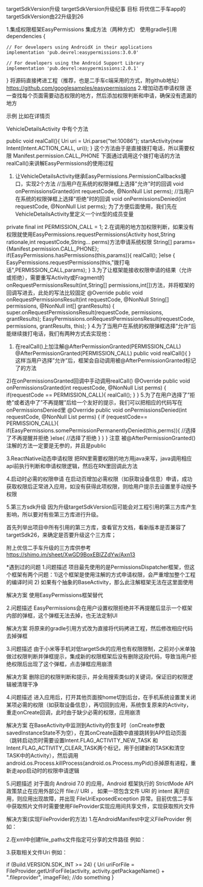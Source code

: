 targetSdkVersion升级
targetSdkVersion升级纪事
目标
将优信二手车app的targetSdkVersion由22升级到26

1.集成权限框架EasyPermissions
集成方法（两种方式）
使用gradle引用
dependencies {

    // For developers using AndroidX in their applications
    implementation 'pub.devrel:easypermissions:3.0.0'

    // For developers using the Android Support Library
    implementation 'pub.devrel:easypermissions:2.0.1'
}
将源码直接拷进工程（推荐，也是二手车c端采用的方式，附github地址）
https://github.com/googlesamples/easypermissions
2.增加动态申请权限
逐一查找每个页面需要动态权限的地方，然后添加权限判断和申请，确保没有遗漏的地方

示例
比如在详情页

VehicleDetailsActivity
中有个方法

public void realCall(){
    Uri uri =  Uri.parse("tel:10086");
    startActivity(new Intent(Intent.ACTION_CALL, uri));
}
这个方法由于是直接拨打电话，所以需要权限 Manifest.permission.CALL_PHONE
下面通过调用这个拨打电话的方法realCall()来讲解EasyPermissions的使用过程

1. 让VehicleDetailsActivity继承EasyPermissions.PermissionCallbacks接口，实现2个方法
//当用户在系统的权限弹框上选择"允许"时的回调
void onPermissionsGranted(int requestCode, @NonNull List<String> perms);
//当用户在系统的权限弹框上选择"拒绝"时的回调
void onPermissionsDenied(int requestCode, @NonNull List<String> perms);
为了方便后面使用，我们先在VehicleDetailsActivity里定义一个int型的成员变量

private final int PERMISSION_CALL = 1;
2.在调用的地方加权限判断，如果没有权限就使用EasyPermissions.requestPermissions(Activity host,String rationale,int requestCode,String… perms)方法申请系统权限
String[] params={Manifest.permission.CALL_PHONE};
if(EasyPermissions.hasPermissions(this,params)){
    realCall();
}else {
    EasyPermissions.requestPermissions(this,"拨打电话",PERMISSION_CALL,params);
}
3.为了让框架能接收权限申请的结果（允许或拒绝），需要重写Activity或Fragment的onRequestPermissionsResult(int,String[] permissions,int[])方法，并将框架的回调写进去，此处的写法比较固定
@Override
public void onRequestPermissionsResult(int requestCode, @NonNull String[] permissions, @NonNull int[] grantResults) {
    super.onRequestPermissionsResult(requestCode, permissions, grantResults);
    EasyPermissions.onRequestPermissionsResult(requestCode, permissions, grantResults, this);
}
4.为了当用户在系统的权限弹框选择”允许”后能继续拨打电话，我们有两种方式去实现他：
1) 在realCall()上加注解@AfterPermissionGranted(PERMISSION_CALL)
@AfterPermissionGranted(PERMISSION_CALL)
public void realCall(){
}
这样当用户选择”允许”后，框架会自动调用被@AfterPermissionGranted标记了的方法

2)在onPermissionsGranted回调中手动调用realCall()
@Override
public void onPermissionsGranted(int requestCode, @NonNull List<String> perms) {
    if(requestCode == PERMISSION_CALL){
        realCall();
    }
}
5.为了在用户选择了”拒绝”或者选中了”不再提醒”后给一个友好的提示，我们可以把相应的代码写在onPermissionsDenied里
@Override
public void onPermissionsDenied(int requestCode, @NonNull List<String> perms) {
    if (requestCode== PERMISSION_CALL){
        if(EasyPermissions.somePermissionPermanentlyDenied(this,perms)){
            //选择了不再提醒并拒绝
        }else{
            //选择了拒绝
        }
    }
}
注意
被@AfterPermissionGranted()注解的方法一定要是无参的，并且是public

3.ReactNative动态申请权限
把RN里需要权限的地方用java来写，java调用相应api前执行判断和申请权限逻辑，然后在RN里回调此方法

4.启动时必需的权限申请
在启动页增加必需权限（如获取设备信息）申请，成功获取权限后正常进入应用，如没有获得此项权限，则给用户提示去设置里手动授予权限

5.第三方sdk升级
因为升级targetSdkVersion后可能会对工程引用的第三方库产生影响，所以要对有些第三方库进行升级。

首先列举出项目中所有引用的第三方库，查看官方文档，看新版本是否兼容了targetSdk26，来确定是否要升级这个三方库；

附上优信二手车升级的三方库供参考
https://shimo.im/sheet/XwGD9BoxEBIZZdYw/Axn13

*遇到过的问题
1.问题描述
项目最先使用的是PermissionsDispatcher框架，但这个框架有两个问题：1)这个框架是使用注解的方式申请权限，会严重增加整个工程的编译时间 2) 如果有个抽象的BaseActivity，那么此注解框架无法在这里面使用

解决方案
使用EasyPermissions框架替代

2.问题描述
EasyPermissions会在用户设置权限拒绝并不再提醒后显示一个框架内部的弹框，这个弹框无法去掉，也无法定制UI

解决方案
将原来的gradle引用方式改为直接将代码拷进工程，然后修改相应代码去掉弹框

3.问题描述
由于小米等手机对低targetSdk的应用也有权限限制，之前对小米单独做过权限判断并弹框提示，集成新的权限框架后没有删除这段代码，导致当用户拒绝权限后出现了这个弹框，点击弹框应用崩溃

解决方案
删除旧的权限判断和提示，并全局搜索类似的关键词，保证旧的权限逻辑被清理干净

4.问题描述
进入应用后，打开其他页面按home切到后台，在手机系统设置里关闭某项必需的权限（如获取设备信息），再切回到应用，系统恢复原来的Activity，重走onCreate回调，此时由于缺少必需的权限，应用崩溃

解决方案
在BaseActivity中监测到Activity的恢复时（onCreate参数savedInstanceState不为空），在其onCreate函数中直接跳转到APP启动页面（跳转启动页时需要设置Intent.FLAG_ACTIVITY_NEW_TASK 和 Intent.FLAG_ACTIVITY_CLEAR_TASK两个标记，用于创建新的TASK和清空TASK中的Activity），然后调用android.os.Process.killProcess(android.os.Process.myPid()杀掉原有进程，重新走app启动时的权限申请逻辑

5.问题描述
对于面向 Android 7.0 的应用，Android 框架执行的 StrictMode API 政策禁止在应用外部公开 file:// URI ， 如果一项包含文件 URI 的 intent 离开应用，则应用出现故障，并出现 FileUriExposedException 异常。目前优信二手车中获取照片文件时需要使用FileProvider实现应用间共享文件，实现获取照片文件

解决方案(实现FileProvider的方法)
1.在AndroidManifest中定义FileProvider 例如：

<provider
          android:name="android.support.v4.content.FileProvider"
          android:authorities="com.uxin.usedcar.fileprovider"
          android:exported="false"
          android:grantUriPermissions="true">
          <meta-data
              android:name="android.support.FILE_PROVIDER_PATHS"
              android:resource="@xml/file_paths"/>
</provider>
2.在xml中创建file_paths文件指定可分享的文件路径 例如：

<!--<files-path/>代表的根目录： Context.getFilesDir()
<external-path/>代表的根目录: Environment.getExternalStorageDirectory()
<cache-path/>代表的根目录: getCacheDir()-->
<!--上述代码中path=""，是有特殊意义的，它代码根目录，
也就是说你可以向其它的应用共享根目录及其子目录下任何一个文件了。-->
<resources>
    <paths>
        <external-path
            name="providerfile"
            path=""/>
    </paths>
</resources>
3.获取相关文件Uri 例如：

if (Build.VERSION.SDK_INT >= 24) {
    Uri uriForFile = FileProvider.getUriForFile(activity,
    activity.getPackageName() + ".fileprovider", imageFile);
    //do something
}
